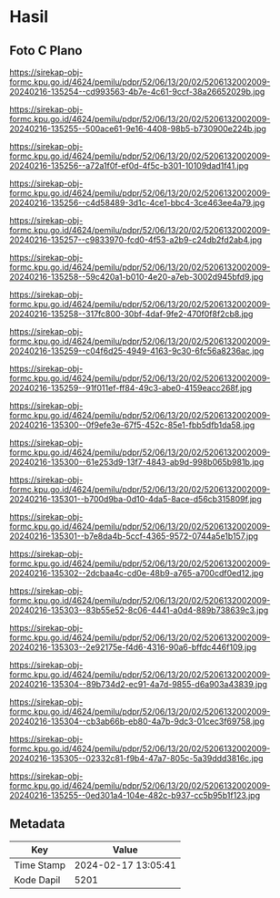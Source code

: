 # Hasil

## Foto C Plano

https://sirekap-obj-formc.kpu.go.id/4624/pemilu/pdpr/52/06/13/20/02/5206132002009-20240216-135254--cd993563-4b7e-4c61-9ccf-38a26652029b.jpg

https://sirekap-obj-formc.kpu.go.id/4624/pemilu/pdpr/52/06/13/20/02/5206132002009-20240216-135255--500ace61-9e16-4408-98b5-b730900e224b.jpg

https://sirekap-obj-formc.kpu.go.id/4624/pemilu/pdpr/52/06/13/20/02/5206132002009-20240216-135256--a72a1f0f-ef0d-4f5c-b301-10109dad1f41.jpg

https://sirekap-obj-formc.kpu.go.id/4624/pemilu/pdpr/52/06/13/20/02/5206132002009-20240216-135256--c4d58489-3d1c-4ce1-bbc4-3ce463ee4a79.jpg

https://sirekap-obj-formc.kpu.go.id/4624/pemilu/pdpr/52/06/13/20/02/5206132002009-20240216-135257--c9833970-fcd0-4f53-a2b9-c24db2fd2ab4.jpg

https://sirekap-obj-formc.kpu.go.id/4624/pemilu/pdpr/52/06/13/20/02/5206132002009-20240216-135258--59c420a1-b010-4e20-a7eb-3002d945bfd9.jpg

https://sirekap-obj-formc.kpu.go.id/4624/pemilu/pdpr/52/06/13/20/02/5206132002009-20240216-135258--317fc800-30bf-4daf-9fe2-470f0f8f2cb8.jpg

https://sirekap-obj-formc.kpu.go.id/4624/pemilu/pdpr/52/06/13/20/02/5206132002009-20240216-135259--c04f6d25-4949-4163-9c30-6fc56a8236ac.jpg

https://sirekap-obj-formc.kpu.go.id/4624/pemilu/pdpr/52/06/13/20/02/5206132002009-20240216-135259--91f011ef-ff84-49c3-abe0-4159eacc268f.jpg

https://sirekap-obj-formc.kpu.go.id/4624/pemilu/pdpr/52/06/13/20/02/5206132002009-20240216-135300--0f9efe3e-67f5-452c-85e1-fbb5dfb1da58.jpg

https://sirekap-obj-formc.kpu.go.id/4624/pemilu/pdpr/52/06/13/20/02/5206132002009-20240216-135300--61e253d9-13f7-4843-ab9d-998b065b981b.jpg

https://sirekap-obj-formc.kpu.go.id/4624/pemilu/pdpr/52/06/13/20/02/5206132002009-20240216-135301--b700d9ba-0d10-4da5-8ace-d56cb315809f.jpg

https://sirekap-obj-formc.kpu.go.id/4624/pemilu/pdpr/52/06/13/20/02/5206132002009-20240216-135301--b7e8da4b-5ccf-4365-9572-0744a5e1b157.jpg

https://sirekap-obj-formc.kpu.go.id/4624/pemilu/pdpr/52/06/13/20/02/5206132002009-20240216-135302--2dcbaa4c-cd0e-48b9-a765-a700cdf0ed12.jpg

https://sirekap-obj-formc.kpu.go.id/4624/pemilu/pdpr/52/06/13/20/02/5206132002009-20240216-135303--83b55e52-8c06-4441-a0d4-889b738639c3.jpg

https://sirekap-obj-formc.kpu.go.id/4624/pemilu/pdpr/52/06/13/20/02/5206132002009-20240216-135303--2e92175e-f4d6-4316-90a6-bffdc446f109.jpg

https://sirekap-obj-formc.kpu.go.id/4624/pemilu/pdpr/52/06/13/20/02/5206132002009-20240216-135304--89b734d2-ec91-4a7d-9855-d6a903a43839.jpg

https://sirekap-obj-formc.kpu.go.id/4624/pemilu/pdpr/52/06/13/20/02/5206132002009-20240216-135304--cb3ab66b-eb80-4a7b-9dc3-01cec3f69758.jpg

https://sirekap-obj-formc.kpu.go.id/4624/pemilu/pdpr/52/06/13/20/02/5206132002009-20240216-135305--02332c81-f9b4-47a7-805c-5a39ddd3816c.jpg

https://sirekap-obj-formc.kpu.go.id/4624/pemilu/pdpr/52/06/13/20/02/5206132002009-20240216-135255--0ed301a4-104e-482c-b937-cc5b95b1f123.jpg


## Metadata

| Key        | Value               |
| ---------- | ------------------- |
| Time Stamp | 2024-02-17 13:05:41 |
| Kode Dapil | 5201                |




